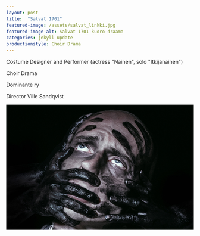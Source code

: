 ```yaml
---
layout: post
title:  "Salvat 1701"
featured-image: /assets/salvat_linkki.jpg
featured-image-alt: Salvat 1701 kuoro draama
categories: jekyll update
productionstyle: Choir Drama
---
```

Costume Designer and Performer (actress "Nainen", solo "Itkijänainen")

Choir Drama

Dominante ry

Director Ville Sandqvist

![alt text](/assets/salvat_linkki.jpg)